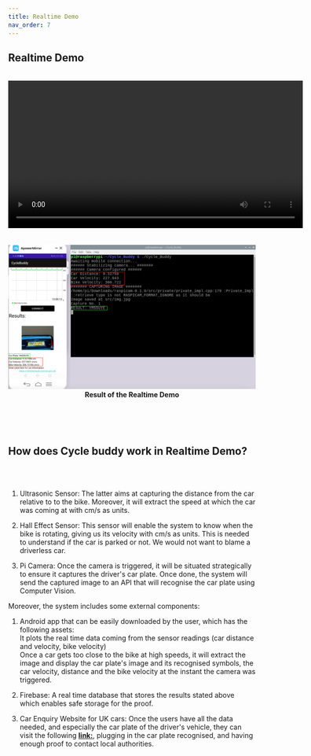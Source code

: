 ```yaml
---
title: Realtime Demo
nav_order: 7
---
```


## Realtime Demo
<br>
<div align="center">
  <video width="600" controls>
    <source src="videos/outdoor-demo-fix1.mp4" type="video/mp4">
  </video>
</div>
<br>

<p align="center">
  <img src="images/Results+RealTime.png" width="700">
  <br>   
  <b>Result of the Realtime Demo</b>    
</p>
<br><br><br />

## How does Cycle buddy work in Realtime Demo?
<br><br>
1. Ultrasonic Sensor: The latter aims at capturing the distance from the car relative to to the bike. Moreover, it will extract the speed at which the car was coming at with cm/s as units.<br>

2. Hall Effect Sensor: This sensor will enable the system to know when the bike is rotating, giving us its velocity with cm/s as units. This is needed to understand if the car is parked or not. We would not want to blame a driverless car.<br>

3. Pi Camera: Once the camera is triggered, it will be situated strategically to ensure it captures the driver's car plate. Once done, the system will send the captured image to an API that will recognise the car plate using Computer Vision.<br>

Moreover, the system includes some external components:<br>

1. Android app that can be easily downloaded by the user, which has the following assets:<br>
It plots the real time data coming from the sensor readings (car distance and velocity, bike velocity)<br>
Once a car gets too close to the bike at high speeds, it will extract the image and display the car plate's image and its recognised symbols, the car velocity, distance and the bike velocity at the instant the camera was triggered.<br>

2. Firebase:
A real time database that stores the results stated above which enables safe storage for the proof.<br>

3. Car Enquiry Website for UK cars:
Once the users have all the data needed, and especially the car plate of the driver's vehicle, they can visit the following [**link:**](https://vehicleenquiry.service.gov.uk/), plugging in the car plate recognised, and having enough proof to contact local authorities.
  
